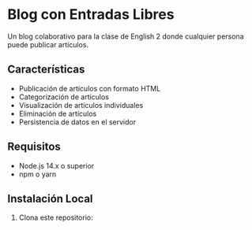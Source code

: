 # Blog con Entradas Libres

Un blog colaborativo para la clase de English 2 donde cualquier persona puede publicar artículos.

## Características

- Publicación de artículos con formato HTML
- Categorización de artículos
- Visualización de artículos individuales
- Eliminación de artículos
- Persistencia de datos en el servidor

## Requisitos

- Node.js 14.x o superior
- npm o yarn

## Instalación Local

1. Clona este repositorio:
